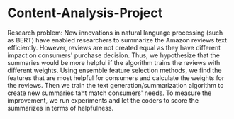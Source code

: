 # Content-Analysis-Project

Research problem: New innovations in natural language processing (such as BERT) have enabled researchers to summarize the Amazon reviews text efficiently. However, reviews are not created equal as they have different impact on consumers' purchase decision. Thus, we hypothesize that the summaries would be more helpful if the algorithm trains the reviews with different weights. Using ensemble feature selection methods, we find the features that are most helpful for consumers and calculate the weights for the reviews. Then we train the text generation/summarization algorithm to create new summaries taht match consumers' needs. To measure the improvement, we run experiments and let the coders to score the summarizes in terms of helpfulness.  
